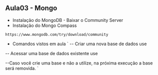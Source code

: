 ## Aula03 - Mongo
- Instalação do MongoDB - Baixar o Community Server
- Instalação do Mongo Compass

`https://www.mongodb.com/try/download/community`

- Comandos vistos em aula
`
-- Criar uma nova base de dados
use <nome>

-- Acessar uma base de dados existente
use <nome>

--Caso você crie uma base e não a utilize, na próxima execução a base será removida.
`